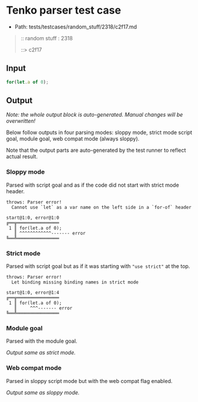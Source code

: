 # Tenko parser test case

- Path: tests/testcases/random_stuff/2318/c2f17.md

> :: random stuff : 2318
>
> ::> c2f17

## Input


`````js
for(let.a of 0);
`````

## Output

_Note: the whole output block is auto-generated. Manual changes will be overwritten!_

Below follow outputs in four parsing modes: sloppy mode, strict mode script goal, module goal, web compat mode (always sloppy).

Note that the output parts are auto-generated by the test runner to reflect actual result.

### Sloppy mode

Parsed with script goal and as if the code did not start with strict mode header.

`````
throws: Parser error!
  Cannot use `let` as a var name on the left side in a `for-of` header

start@1:0, error@1:0
╔══╦════════════════
 1 ║ for(let.a of 0);
   ║ ^^^^^^^^^^^^------- error
╚══╩════════════════

`````

### Strict mode

Parsed with script goal but as if it was starting with `"use strict"` at the top.

`````
throws: Parser error!
  Let binding missing binding names in strict mode

start@1:0, error@1:4
╔══╦════════════════
 1 ║ for(let.a of 0);
   ║     ^^^------- error
╚══╩════════════════

`````


### Module goal

Parsed with the module goal.

_Output same as strict mode._

### Web compat mode

Parsed in sloppy script mode but with the web compat flag enabled.

_Output same as sloppy mode._
